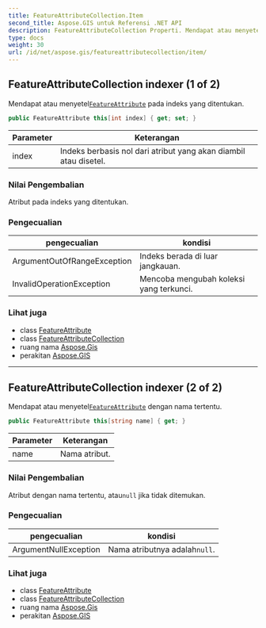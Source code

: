 ```yaml
---
title: FeatureAttributeCollection.Item
second_title: Aspose.GIS untuk Referensi .NET API
description: FeatureAttributeCollection Properti. Mendapat atau menyetelFeatureAttribute pada indeks yang ditentukan.
type: docs
weight: 30
url: /id/net/aspose.gis/featureattributecollection/item/
---
```

## FeatureAttributeCollection indexer (1 of 2)

Mendapat atau menyetel[`FeatureAttribute`](../../featureattribute/) pada indeks yang ditentukan.

```csharp
public FeatureAttribute this[int index] { get; set; }
```

| Parameter | Keterangan |
| --- | --- |
| index | Indeks berbasis nol dari atribut yang akan diambil atau disetel. |

### Nilai Pengembalian

Atribut pada indeks yang ditentukan.

### Pengecualian

| pengecualian | kondisi |
| --- | --- |
| ArgumentOutOfRangeException | Indeks berada di luar jangkauan. |
| InvalidOperationException | Mencoba mengubah koleksi yang terkunci. |

### Lihat juga

* class [FeatureAttribute](../../featureattribute/)
* class [FeatureAttributeCollection](../)
* ruang nama [Aspose.Gis](../../featureattributecollection/)
* perakitan [Aspose.GIS](../../../)

---

## FeatureAttributeCollection indexer (2 of 2)

Mendapat atau menyetel[`FeatureAttribute`](../../featureattribute/) dengan nama tertentu.

```csharp
public FeatureAttribute this[string name] { get; }
```

| Parameter | Keterangan |
| --- | --- |
| name | Nama atribut. |

### Nilai Pengembalian

Atribut dengan nama tertentu, atau`null` jika tidak ditemukan.

### Pengecualian

| pengecualian | kondisi |
| --- | --- |
| ArgumentNullException | Nama atributnya adalah`null`. |

### Lihat juga

* class [FeatureAttribute](../../featureattribute/)
* class [FeatureAttributeCollection](../)
* ruang nama [Aspose.Gis](../../featureattributecollection/)
* perakitan [Aspose.GIS](../../../)



